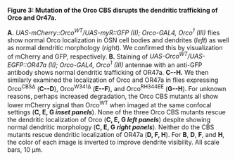 **Figure 3: Mutation of the Orco CBS disrupts the dendritic trafficking of Orco and Or47a.**

**A.** _UAS-mCherry::Orco<sup>WT</sup>/UAS-myR::GFP (II); Orco-GAL4, Orco<sup>1</sup> (III)_ flies show normal Orco localization in OSN cell bodies and dendrites (_left_) as well as normal dendritic morphology (_right_).
We confirmed this by visualization of mCherry and GFP, respectively.
**B.** Staining of _UAS-Orco<sup>WT</sup>/UAS-EGFP::OR47a (II); Orco-GAL4, Orco<sup>1</sup> (III)_ antennae with an anti-GFP antibody shows normal dendritic trafficking of OR47a.
**C--H.** We then similarly examined the localization of Orco and OR47a in flies expressing Orco<sup>CBSΔ</sup> (**C--D**), Orco<sup>W341Δ</sup> (**E--F**), and Orco<sup>RH344EE</sup> (**G--H**).
For unknown reasons, perhaps increased degradation, the Orco CBS mutants all show lower mCherry signal than Orco<sup>WT</sup> when imaged at the same confocal settings (**C, E, G _inset panels_**).
None of the three Orco CBS mutants rescue the dendritic localization of Orco (**C, E, G _left panels_**) despite showing normal dendritic morphology (**C, E, G _right panels_**).
Neither do the CBS mutants rescue dendritic localization of OR47a (**D, F, H**).
For **B**, **D**, **F**, and **H**, the color of each image is inverted to improve dendrite visibility.
All scale bars, 10 μm.